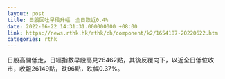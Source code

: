 ```yaml
---
layout: post
title: 日股回吐早段升幅　全日跌近0.4%
date: 2022-06-22 14:31:31.000000000 +08:00
link: https://news.rthk.hk/rthk/ch/component/k2/1654187-20220622.htm
categories: rthk
---
```


日股高開低走，日經指數早段高見26462點，其後反覆向下，以近全日低位收市，收報26149點，跌96點，跌幅0.37%。
